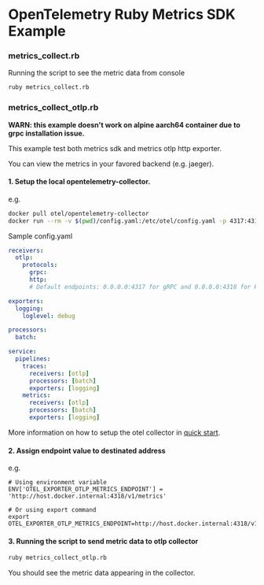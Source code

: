 # OpenTelemetry Ruby Metrics SDK Example

### metrics_collect.rb

Running the script to see the metric data from console

```sh
ruby metrics_collect.rb
```

### metrics_collect_otlp.rb

**WARN: this example doesn't work on alpine aarch64 container due to grpc installation issue.**

This example test both metrics sdk and metrics otlp http exporter.

You can view the metrics in your favored backend (e.g. jaeger).

#### 1. Setup the local opentelemetry-collector.

e.g.
```sh
docker pull otel/opentelemetry-collector
docker run --rm -v $(pwd)/config.yaml:/etc/otel/config.yaml -p 4317:4317 -p 4318:4318 otel/opentelemetry-collector --config /etc/otel/config.yaml
```
Sample config.yaml
```yaml
receivers:
  otlp:
    protocols:
      grpc:
      http:
      # Default endpoints: 0.0.0.0:4317 for gRPC and 0.0.0.0:4318 for HTTP

exporters:
  logging:
    loglevel: debug

processors:
  batch:

service:
  pipelines:
    traces:
      receivers: [otlp]
      processors: [batch]
      exporters: [logging]
    metrics:
      receivers: [otlp]
      processors: [batch]
      exporters: [logging]
```

More information on how to setup the otel collector in [quick start](https://opentelemetry.io/docs/collector/quick-start/).

#### 2. Assign endpoint value to destinated address

e.g.
```
# Using environment variable
ENV['OTEL_EXPORTER_OTLP_METRICS_ENDPOINT'] = 'http://host.docker.internal:4318/v1/metrics'

# Or using export command
export OTEL_EXPORTER_OTLP_METRICS_ENDPOINT=http://host.docker.internal:4318/v1/metrics
```

#### 3. Running the script to send metric data to otlp collector

```sh
ruby metrics_collect_otlp.rb
```

You should see the metric data appearing in the collector.

